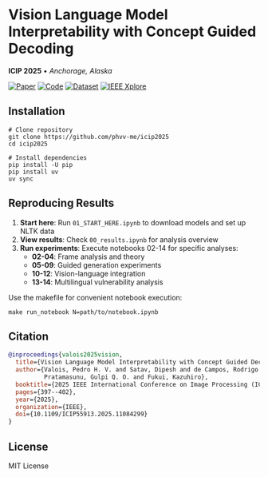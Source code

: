 # Vision Language Model Interpretability with Concept Guided Decoding

**ICIP 2025** • *Anchorage, Alaska*

[![Paper](https://img.shields.io/badge/Paper-PDF-blue?logo=adobeacrobatreader)](https://cmsworkshops.com/ICIP2025/view_paper.php?PaperNum=1443)
[![Code](https://img.shields.io/badge/Github-Code-black?logo=github)](https://github.com/phvv-me/icip2025)
[![Dataset](https://img.shields.io/badge/Dataset-Excel-green?logo=microsoftexcel)](https://github.com/phvv-me/icip2025/blob/main/Translated%20SafeBench%20verified%202025-01-12.xlsx)
[![IEEE Xplore](https://img.shields.io/badge/IEEE_Xplore-Publication-purple?logo=ieee)](https://ieeexplore.ieee.org/document/11084299)

## Installation

```shell
# Clone repository
git clone https://github.com/phvv-me/icip2025
cd icip2025

# Install dependencies
pip install -U pip
pip install uv
uv sync
```

## Reproducing Results

1. **Start here**: Run `01_START_HERE.ipynb` to download models and set up NLTK data
2. **View results**: Check `00_results.ipynb` for analysis overview  
3. **Run experiments**: Execute notebooks 02-14 for specific analyses:
   - **02-04**: Frame analysis and theory
   - **05-09**: Guided generation experiments  
   - **10-12**: Vision-language integration
   - **13-14**: Multilingual vulnerability analysis

Use the makefile for convenient notebook execution:

```shell
make run_notebook N=path/to/notebook.ipynb
```

## Citation

```bibtex
@inproceedings{valois2025vision,
  title={Vision Language Model Interpretability with Concept Guided Decoding},
  author={Valois, Pedro H. V. and Satav, Dipesh and de Campos, Rodrigo A. P. and 
          Pratamasunu, Gulpi Q. O. and Fukui, Kazuhiro},
  booktitle={2025 IEEE International Conference on Image Processing (ICIP)},
  pages={397--402},
  year={2025},
  organization={IEEE},
  doi={10.1109/ICIP55913.2025.11084299}
}
```

## License

MIT License
